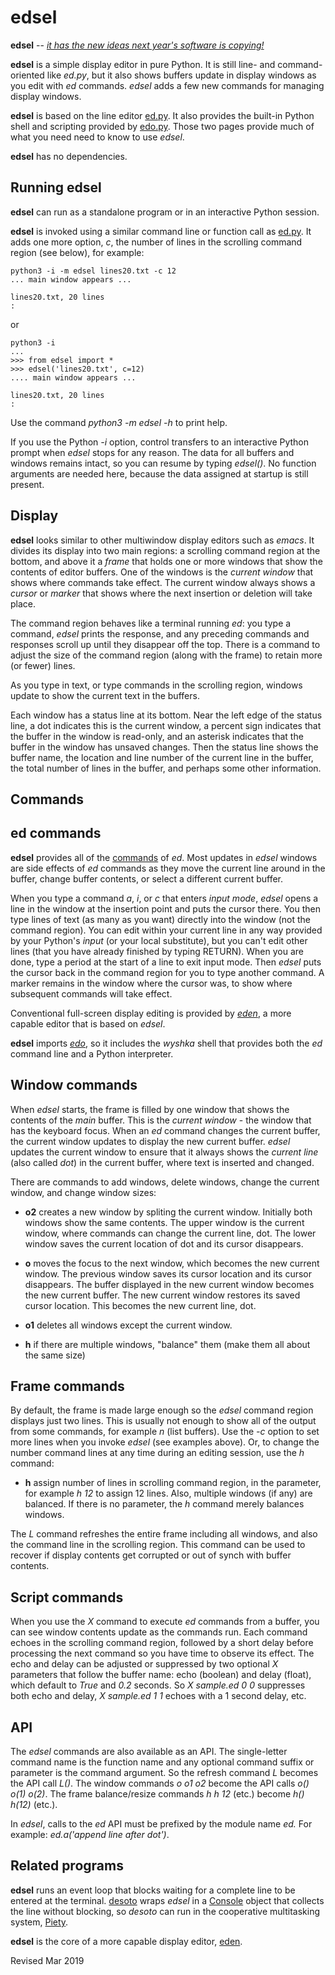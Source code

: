 
edsel
=====

**edsel** -- [*it has the new ideas next year's software is copying!*](http://all-classic-ads.com/ford-vintage-ads-1950.html#1958_ford_edsel_advertisement)

**edsel** is a simple display editor in pure Python.
It is still line- and command-oriented like *ed.py*,
but it also shows buffers update in display windows as
you edit with *ed* commands. *edsel* adds a few new commands
for managing display windows.

**edsel** is  based on the line editor [ed.py](ed.md).
It also provides the built-in Python shell and scripting provided
by [edo.py](../editors/edo.md).  Those two pages
provide much of what you need need to know to use *edsel*.

**edsel** has no dependencies.

## Running edsel ##

**edsel** can run as a standalone program or in an interactive Python session.

**edsel** is invoked using a similar command line or function call as
[ed.py](ed.md).  It adds one more option, *c*, the number of lines in
the scrolling command region (see below), for example:

    python3 -i -m edsel lines20.txt -c 12
    ... main window appears ...

    lines20.txt, 20 lines
    :

or

    python3 -i
    ...
    >>> from edsel import *
    >>> edsel('lines20.txt', c=12)
    .... main window appears ...

    lines20.txt, 20 lines
    :

Use the command *python3 -m edsel -h* to print help.

If you use the Python *-i* option, control transfers to an interactive
Python prompt when *edsel* stops for any reason.  The data for all buffers and
windows remains intact, so you can resume by typing *edsel()*.
No function arguments
are needed here, because the data assigned at startup is still present.

## Display ##

**edsel** looks similar to other multiwindow display editors such as
*emacs*.  It divides its display into two main regions: a scrolling
command region at the bottom, and above it a *frame* that holds one
or more windows that show the contents of editor buffers.
One of the windows is the *current window* that shows where commands
take effect.  The current window always shows a *cursor* or *marker* that
shows where the next insertion or deletion will take place.

The command region behaves like a terminal running *ed*: you type a
command, *edsel* prints the response, and any preceding commands and
responses scroll up until they disappear off the top.  There is a
command to adjust the size of the command region (along with the
frame) to retain more (or fewer) lines.

As you type in text, or type commands in the scrolling region, windows
update to show the current text in the buffers.

Each window has a status line at its bottom.  Near the left edge of
the status line, a dot indicates this is the current window, a percent sign
indicates that the buffer in the window is read-only, and an asterisk 
indicates that the buffer in the window has unsaved changes.   Then the
status line shows the buffer name, the location and line
number of the current line in the buffer, the total number of
lines in the buffer, and perhaps some other information.

## Commands ##

## ed commands ##

**edsel** provides all of the [commands](ed.txt) of *ed*.  Most
updates in *edsel* windows are side effects of *ed* commands as they
move the current line around in the buffer, change buffer contents, or
select a different current buffer.

When you type a command *a*, *i*, or *c* that enters *input mode*,
*edsel* opens a line in the window at the insertion point and puts the
cursor there.  You then type lines of text (as many as you want)
directly into the window (not the command region).  You can edit
within your current line in any way provided by your Python's
*input* (or your local substitute), but you can't edit other lines
(that you have already finished by typing RETURN).  When you are done,
type a period at the start of a line to exit input mode.  Then *edsel*
puts the cursor back in the command region for you to type another
command.  A marker remains in the window where the cursor was, to show
where subsequent commands will take effect.

Conventional full-screen display editing is provided by *[eden](eden.md)*,
a more capable editor that is based on *edsel*.

**edsel** imports *[edo](edo.md)*, so it includes the *wyshka* shell
that provides both the *ed* command line and a Python interpreter.


## Window commands ##

When *edsel* starts, the frame is filled by one window that shows the
contents of the *main* buffer.  This is the *current window* - the
window that has the keyboard focus.  When an *ed* command changes the
current buffer, the current window updates to display the new current
buffer.  *edsel* updates the current window to ensure that it always
shows the *current line* (also called *dot*) in the current buffer,
where text is inserted and changed.

There are commands to add windows, delete windows, change the
current window, and change window sizes:

- **o2** creates a new window by spliting the current window.  Initially
   both windows show the same contents.  The upper window is the current
   window, where commands can change the current line, dot.  The lower
   window saves the current location of dot and its cursor disappears.

- **o** moves the focus to the next window, which becomes the new
    current window.  The previous window saves its cursor location and
    its cursor disappears.  The buffer displayed in the new current
    window becomes the new current buffer.  The new current window
    restores its saved cursor location.  This becomes the new current
    line, dot.

- **o1** deletes all windows except the current window.

- **h** if there are multiple windows, "balance" them (make them all
    about the same size)

## Frame commands ##

By default, the frame is made large enough so the *edsel* command region 
displays just two lines.  This
is usually not enough to show all of the output from some commands,
for example *n* (list buffers).  Use the *-c* option to set more lines
when you invoke *edsel* (see examples above).  Or, to change the
number command lines at any time during an editing session, use the *h*
command:

- **h** assign number of lines in scrolling command region, in the parameter,
  for example *h 12* to assign 12 lines.  Also, multiple windows (if any)
  are balanced.  If there is no parameter, the *h* command merely balances
  windows.

The *L* command refreshes the entire frame including all windows, and
also the command line in the scrolling region.  This command can be
used to recover if display contents get corrupted or out of synch with
buffer contents.

## Script commands ##

When you use the *X* command to execute *ed* commands from a buffer,
you can see window contents update as the commands run.  Each command
echoes in the scrolling command region, followed by a short delay before
processing the next command so
you have time to observe its effect.  The echo and delay can be adjusted or
suppressed by two optional *X* parameters that follow the buffer name:
echo (boolean) and delay (float), which default to *True* and *0.2*
seconds.  So *X sample.ed 0 0* suppresses both echo and delay,
*X sample.ed 1 1* echoes with a 1 second delay, etc.

## API ##

The *edsel* commands are also available as an API.  The single-letter
command name is the function name and any optional command suffix or
parameter is the command argument.  So the refresh command *L*
becomes the API call *L()*.  The window commands *o* *o1* *o2*
become the API calls *o()* *o(1)* *o(2)*.  The frame balance/resize commands
*h* *h 12* (etc.) become *h()* *h(12)* (etc.).

In *edsel*, calls to the *ed* API must be prefixed by
the module name *ed.*  For example: *ed.a('append line after dot')*.

## Related programs ##

**edsel** runs an event loop that blocks waiting for a complete line
to be entered at the terminal.
[desoto](desoto.py) wraps *edsel* in a [Console](../console/README.md)
object that collects the line without blocking,
so *desoto* can run in the cooperative multitasking system,
[Piety](../piety/README.md).

**edsel** is the core of a more capable display editor, [eden](eden.md).

Revised Mar 2019
